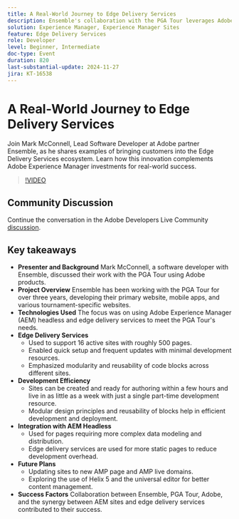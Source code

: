 ```yaml
---
title: A Real-World Journey to Edge Delivery Services
description: Ensemble's collaboration with the PGA Tour leverages Adobe Experience Manager headless and edge delivery services to efficiently manage and update 16 active sites, emphasizing modularity, reusability, and quick deployment, with future plans to enhance content management using Helix 5 and the universal editor.
solution: Experience Manager, Experience Manager Sites
feature: Edge Delivery Services
role: Developer
level: Beginner, Intermediate
doc-type: Event
duration: 820
last-substantial-update: 2024-11-27
jira: KT-16538
---
```


# A Real-World Journey to Edge Delivery Services

Join Mark McConnell, Lead Software Developer at Adobe partner Ensemble, as he shares examples of bringing customers into the Edge Delivery Services ecosystem. Learn how this innovation complements Adobe Experience Manager investments for real-world success.

>[!VIDEO](https://video.tv.adobe.com/v/3439421/?learn=on&enablevpops)

## Community Discussion

Continue the conversation in the Adobe Developers Live Community [discussion](https://adobe.ly/4ffJtT8).

## Key takeaways

* **Presenter and Background** Mark McConnell, a software developer with Ensemble, discussed their work with the PGA Tour using Adobe products.
* **Project Overview** Ensemble has been working with the PGA Tour for over three years, developing their primary website, mobile apps, and various tournament-specific websites.
* **Technologies Used** The focus was on using Adobe Experience Manager (AEM) headless and edge delivery services to meet the PGA Tour's needs.
* **Edge Delivery Services**
  * Used to support 16 active sites with roughly 500 pages.
  * Enabled quick setup and frequent updates with minimal development resources.
  * Emphasized modularity and reusability of code blocks across different sites.
* **Development Efficiency**
  * Sites can be created and ready for authoring within a few hours and live in as little as a week with just a single part-time development resource.
  * Modular design principles and reusability of blocks help in efficient development and deployment.
* **Integration with AEM Headless**
  * Used for pages requiring more complex data modeling and distribution.
  * Edge delivery services are used for more static pages to reduce development overhead.
* **Future Plans**
  * Updating sites to new AMP page and AMP live domains.
  * Exploring the use of Helix 5 and the universal editor for better content management.
* **Success Factors** Collaboration between Ensemble, PGA Tour, Adobe, and the synergy between AEM sites and edge delivery services contributed to their success.

